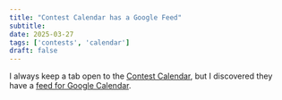 ```yaml
---
title: "Contest Calendar has a Google Feed"
subtitle:
date: 2025-03-27
tags: ['contests', 'calendar']
draft: false
---
```


I always keep a tab open to the
[Contest Calendar](https://www.contestcalendar.com/weeklycont.php#17762),
but I discovered they have a
[feed for Google Calendar](https://calendar.google.com/calendar/u/0/embed?src=9o3or51jjdsantmsqoadmm949k@group.calendar.google.com&ctz=Etc/GMT).

<!--more-->

